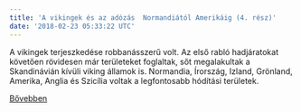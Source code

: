 ```yaml
---
title: 'A vikingek és az adózás  Normandiától Amerikáig (4. rész)'
date: '2018-02-23 05:33:22 UTC'
---
```


A vikingek terjeszkedése robbanásszerű volt. Az első rabló hadjáratokat követően rövidesen már területeket foglaltak, sőt megalakultak a Skandinávián kívüli viking államok is. Normandia, Írország, Izland, Grönland, Amerika, Anglia és Szicília voltak a legfontosabb hódítási területek.


[Bővebben](http://ift.tt/2Cdo2mT)
